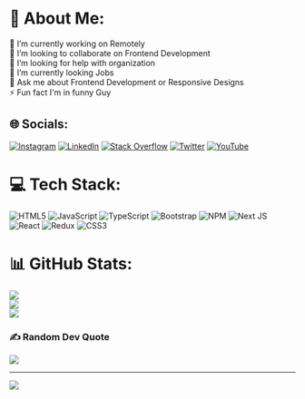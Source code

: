 # 💫 About Me:
🔭 I’m currently working on Remotely<br>👯 I’m looking to collaborate on  Frontend Development <br>🤝 I’m looking for help with  organization<br>🌱 I’m currently looking Jobs<br>💬 Ask me about  Frontend Development or Responsive Designs <br>⚡ Fun fact  I'm in funny Guy


## 🌐 Socials:
[![Instagram](https://img.shields.io/badge/Instagram-%23E4405F.svg?logo=Instagram&logoColor=white)](https://instagram.com/https://www.instagram.com/sunilbhumiredd1/) [![LinkedIn](https://img.shields.io/badge/LinkedIn-%230077B5.svg?logo=linkedin&logoColor=white)](https://linkedin.com/in/https://www.linkedin.com/in/sunilkumar23/) [![Stack Overflow](https://img.shields.io/badge/-Stackoverflow-FE7A16?logo=stack-overflow&logoColor=white)](https://stackoverflow.com/users/https://stackoverflow.com/users/19797225/sunilkumarreddy) [![Twitter](https://img.shields.io/badge/Twitter-%231DA1F2.svg?logo=Twitter&logoColor=white)](https://twitter.com/SUNILKUMAREDDYB) [![YouTube](https://img.shields.io/badge/YouTube-%23FF0000.svg?logo=YouTube&logoColor=white)](https://youtube.com/@@sunilkumareddy) 

# 💻 Tech Stack:
![HTML5](https://img.shields.io/badge/html5-%23E34F26.svg?style=for-the-badge&logo=html5&logoColor=white) ![JavaScript](https://img.shields.io/badge/javascript-%23323330.svg?style=for-the-badge&logo=javascript&logoColor=%23F7DF1E) ![TypeScript](https://img.shields.io/badge/typescript-%23007ACC.svg?style=for-the-badge&logo=typescript&logoColor=white) ![Bootstrap](https://img.shields.io/badge/bootstrap-%23563D7C.svg?style=for-the-badge&logo=bootstrap&logoColor=white) ![NPM](https://img.shields.io/badge/NPM-%23000000.svg?style=for-the-badge&logo=npm&logoColor=white) ![Next JS](https://img.shields.io/badge/Next-black?style=for-the-badge&logo=next.js&logoColor=white) ![React](https://img.shields.io/badge/react-%2320232a.svg?style=for-the-badge&logo=react&logoColor=%2361DAFB) ![Redux](https://img.shields.io/badge/redux-%23593d88.svg?style=for-the-badge&logo=redux&logoColor=white) ![CSS3](https://img.shields.io/badge/css3-%231572B6.svg?style=for-the-badge&logo=css3&logoColor=white)
# 📊 GitHub Stats:
![](https://github-readme-stats.vercel.app/api?username=bhumireddy1&theme=radical&hide_border=false&include_all_commits=true&count_private=false)<br/>
![](https://github-readme-streak-stats.herokuapp.com/?user=bhumireddy1&theme=radical&hide_border=false)<br/>
![](https://github-readme-stats.vercel.app/api/top-langs/?username=bhumireddy1&theme=radical&hide_border=false&include_all_commits=true&count_private=false&layout=compact)

### ✍️ Random Dev Quote
![](https://quotes-github-readme.vercel.app/api?type=horizontal&theme=radical)

---
[![](https://visitcount.itsvg.in/api?id=bhumireddy1&icon=2&color=0)](https://visitcount.itsvg.in)

<!-- Proudly created with GPRM ( https://gprm.itsvg.in ) -->
